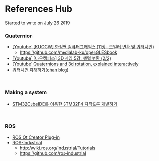# References Hub

Started to write on July 26 2019
<br/>


### Quaternion
- [[Youtube] [KUOCW] 한정현 컴퓨터그래픽스 (11장- 오일러 변환 및 쿼터니언)](https://youtu.be/XgE7tOSc7AU)
  - https://github.com/medialab-ku/openGLESbook
- [[Youtube] [나우캠퍼스] 3D 게임 5강. 행렬 변환 (2/2)](https://youtu.be/gCuOJ_vuSfY)
- [[Youtube] Quaternions and 3d rotation, explained interactively](https://youtu.be/zjMuIxRvygQ)
- [쿼터니언 이해하기(chan blog)](http://chanhaeng.blogspot.com/2018/07/blog-post.html)
<br/>


### Making a system
- [STM32CubeIDE를 이용한 STM32F4 자작드론 개발하기](https://www.youtube.com/playlist?list=PLUaCOzp6U-RryKTJDDzYU3xHhMf_wgeeh)
<br/>


### ROS
- [ROS Qt Creator Plug-in](https://ros-qtc-plugin.readthedocs.io/en/latest/)
- [ROS-Industrial](https://rosindustrial.org/)
  - http://wiki.ros.org/Industrial/Tutorials
  - https://github.com/ros-industrial
<br/>

